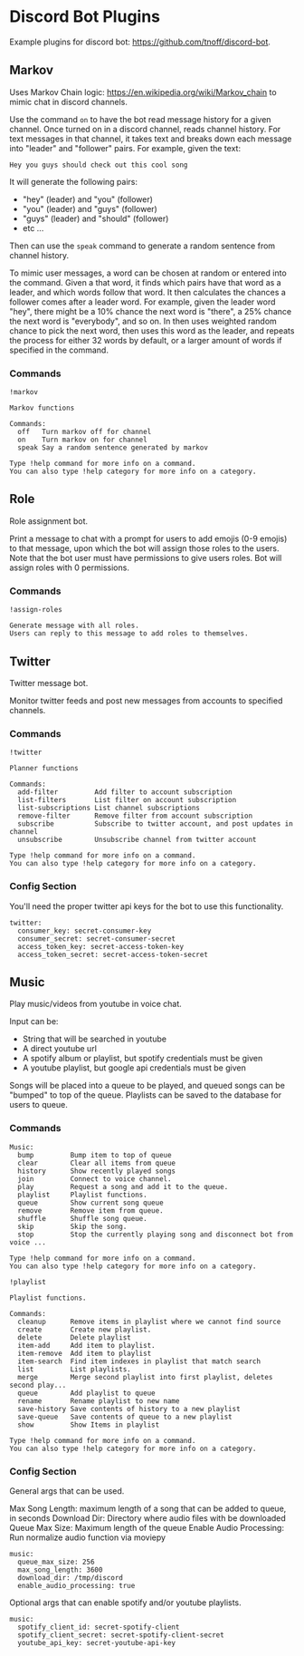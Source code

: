 # Discord Bot Plugins

Example plugins for discord bot: https://github.com/tnoff/discord-bot.

## Markov

Uses Markov Chain logic: https://en.wikipedia.org/wiki/Markov_chain to mimic chat in discord channels.

Use the command `on` to have the bot read message history for a given channel. Once turned on in a discord channel, reads channel history. For text messages in that channel, it takes text and breaks down each message into "leader" and "follower" pairs. For example, given the text:

```
Hey you guys should check out this cool song
```

It will generate the following pairs:
- "hey" (leader) and "you" (follower)
- "you" (leader) and "guys" (follower)
- "guys" (leader) and "should" (follower)
- etc ...

Then can use the `speak` command to generate a random sentence from channel history.

To mimic user messages, a word can be chosen at random or entered into the command. Given a that word, it finds which pairs have that word as a leader, and which words follow that word. It then calculates the chances a follower comes after a leader word.
For example, given the leader word "hey", there might be a 10% chance the next word is "there", a 25% chance the next word is "everybody", and so on.
In then uses weighted random chance to pick the next word, then uses this word as the leader, and repeats the process for either 32 words by default, or a larger amount of words if specified in the command.

### Commands

```
!markov 

Markov functions

Commands:
  off   Turn markov off for channel
  on    Turn markov on for channel
  speak Say a random sentence generated by markov

Type !help command for more info on a command.
You can also type !help category for more info on a category.
```

## Role

Role assignment bot.

Print a message to chat with a prompt for users to add emojis (0-9 emojis) to that message, upon which the bot will assign those roles to the users. Note that the bot user must have permissions to give users roles. Bot will assign roles with 0 permissions.

### Commands

```
!assign-roles 

Generate message with all roles.
Users can reply to this message to add roles to themselves.
```

## Twitter

Twitter message bot.

Monitor twitter feeds and post new messages from accounts to specified channels.

### Commands

```
!twitter 

Planner functions

Commands:
  add-filter         Add filter to account subscription
  list-filters       List filter on account subscription
  list-subscriptions List channel subscriptions
  remove-filter      Remove filter from account subscription
  subscribe          Subscribe to twitter account, and post updates in channel
  unsubscribe        Unsubscribe channel from twitter account

Type !help command for more info on a command.
You can also type !help category for more info on a category.
```

### Config Section

You'll need the proper twitter api keys for the bot to use this functionality.

```
twitter:
  consumer_key: secret-consumer-key
  consumer_secret: secret-consumer-secret
  access_token_key: secret-access-token-key
  access_token_secret: secret-access-token-secret
```

## Music

Play music/videos from youtube in voice chat.

Input can be:
- String that will be searched in youtube
- A direct youtube url
- A spotify album or playlist, but spotify credentials must be given
- A youtube playlist, but google api credentials must be given

Songs will be placed into a queue to be played, and queued songs can be "bumped" to top of the queue.
Playlists can be saved to the database for users to queue.

### Commands

```
Music:
  bump         Bump item to top of queue
  clear        Clear all items from queue
  history      Show recently played songs
  join         Connect to voice channel.
  play         Request a song and add it to the queue.
  playlist     Playlist functions.
  queue        Show current song queue
  remove       Remove item from queue.
  shuffle      Shuffle song queue.
  skip         Skip the song.
  stop         Stop the currently playing song and disconnect bot from voice ...

Type !help command for more info on a command.
You can also type !help category for more info on a category.
```

```
!playlist 

Playlist functions.

Commands:
  cleanup      Remove items in playlist where we cannot find source
  create       Create new playlist.
  delete       Delete playlist
  item-add     Add item to playlist.
  item-remove  Add item to playlist
  item-search  Find item indexes in playlist that match search
  list         List playlists.
  merge        Merge second playlist into first playlist, deletes second play...
  queue        Add playlist to queue
  rename       Rename playlist to new name
  save-history Save contents of history to a new playlist
  save-queue   Save contents of queue to a new playlist
  show         Show Items in playlist

Type !help command for more info on a command.
You can also type !help category for more info on a category.
```

### Config Section

General args that can be used.

Max Song Length: maximum length of a song that can be added to queue, in seconds
Download Dir: Directory where audio files with be downloaded
Queue Max Size: Maximum length of the queue
Enable Audio Processing: Run normalize audio function via moviepy

```
music:
  queue_max_size: 256
  max_song_length: 3600
  download_dir: /tmp/discord
  enable_audio_processing: true
```

Optional args that can enable spotify and/or youtube playlists.

```
music:
  spotify_client_id: secret-spotify-client
  spotify_client_secret: secret-spotify-client-secret
  youtube_api_key: secret-youtube-api-key
```
